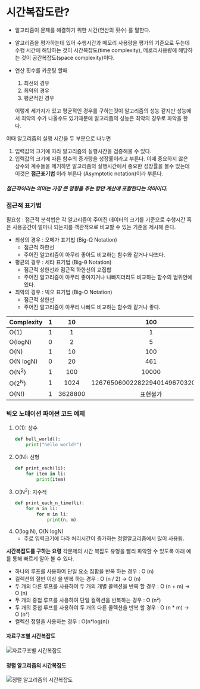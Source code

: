 # 시간복잡도란?

- 알고리즘이 문제를 해결하기 위한 시간(연산의 횟수) 를 말한다.
- 알고리즘을 평가하는데 있어 수행시간과 메모리 사용량을 평가의 기준으로 두는데 수행 시간에 해당하는 것이 시간복잡도(time complexity), 메로리사용량에 해당하는 것이 공간복잡도(space complexity)이다.
- 연산 횟수를 카운팅 할때
    1. 최선의 경우
    2. 최악의 경우
    3. 평균적인 경우

    이렇게 세가지가 있고 평균적인 경우를 구하는것이 알고리즘의 성능 같지만 성능에서 최악의 수가 나올수도 있기때문에 알고리즘의 성능은 최악의 경우로 파악을 한다.

이때 알고리즘의 실행 시간을 두 부분으로 나누면

1. 입력값의 크기에 따라 알고리즘의 실행시간을 검증해불 수 있다.
2. 입력값의 크기에 따른 함수의 증가량을 성장률이라고 부른다.
이때 중요하지 않은 상수와 계수들을 제거하면 알고리즘의 실행시간에서 중요한 성장률을 볼수 있는데
이것은 **점근표기법** 이라 부른다 (Asymptotic notation)이라 부른다.

##### 점근적이라는 의미는 가장 큰 영향을 주는 항만 계산에 포함한다는 의미이다.

### 점근적 표기법

필요성 : 점근적 분석법은 각 알고리즘이 주어진 데이터의 크기를 기준으로 수행시간 혹은 사용공간이 얼마나 되는지를 객관적으로 비교할 수 있는 기준을 제시해 준다.

- 최상의 경우 : 오메가 표기법 (Big-Ω Notation)
    - 점근적 하한선
    - 주어진 알고리즘이 아무리 좋아도 비교하는 함수와 같거나 나쁘다.
- 평균의 경우 : 세타 표기법 (Big-θ Notation)
    - 점근적 상한선과 점근적 하한선의 교집합
    - 주어진 알고리즘이 아무리 좋아지거나 나빠지더라도 비교하는 함수의 범위안에 있다.
- 최악의 경우 : 빅오 표기법 (Big-O Notation)
    - 점근적 상한선
    - 주어진 알고리즘이 아무리 나빠도 비교하는 함수와 같거나 좋다.
    

| Complexity | 1 | 10 | 100 |
|---|:---:|:---:|:---:|
| O(1) | 1 | 1 | 1 |
| O(logN) | 0 | 2 | 5 |
| O(N) | 1 | 10 | 100 |
| O(N logN) | 0 | 20 | 461 |
| O(N<sup>2</sup>) | 1 | 100 | 10000 |
| O(2<sup>N</sup>) | 1 | 1024 | 1267650600228229401496703205376 |
| O(N!) | 1 | 3628800 | 표현불가 |

### 빅오 노테이션 파이썬 코드 예제

1. O(1): 상수
    ```python
    def hell_world():
        print("hello world!")
    ```
2. O(N): 선형
    ```python
    def print_each(li):
        for item in li:
            print(item)
    ```
3. O(N<sup>2</sup>): 지수적
    ```python
    def print_each_n_time(li):
        for n in li:
            for m in li:
                print(n, m)
    ```
4. O(log N), O(N logN)
    - 주로 입력크기에 다라 처리시간이 증가하는 정렬알고리즘에서 많이 사용됨.
    
**시간복잡도를 구하는 요령**
각문제의 시간 복잡도 유형을 빨리 파악할 수 있도록 아래 예를 통해 빠르게 알아 볼 수 있다.
- 하나의 루프를 사용하여 단일 요소 집합을 반복 하는 경우 : O (n)
- 컬렉션의 절반 이상 을 반복 하는 경우 : O (n / 2) -> O (n)
- 두 개의 다른 루프를 사용하여 두 개의 개별 콜렉션을 반복 할 경우 : O (n + m) -> O (n)
- 두 개의 중첩 루프를 사용하여 단일 컬렉션을 반복하는 경우 : O (n²)
- 두 개의 중첩 루프를 사용하여 두 개의 다른 콜렉션을 반복 할 경우 : O (n * m) -> O (n²)
- 컬렉션 정렬을 사용하는 경우 : O(n*log(n))


#### 자료구조별 시간복잡도
![자료구조별 시간복잡도](https://media.vlpt.us/post-images/bathingape/f01d6690-2d00-11ea-b0c6-7de1d93f2233/image.png)

#### 정렬 알고리즘의 시간복잡도
![정렬 알고리즘의 시간복잡도](https://img1.daumcdn.net/thumb/R1280x0/?scode=mtistory2&fname=http%3A%2F%2Fcfile27.uf.tistory.com%2Fimage%2F22518148565E81663691F2)

